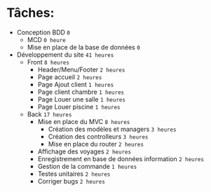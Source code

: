 # Tâches:
- Conception BDD `0`
  - MCD `0 heure`
  - Mise en place de la base de données `0`
- Développement du site `41 heures`
  - Front `8 heures`
      - Header/Menu/Footer `2 heures`
      - Page accueil `2 heures`
      - Page Ajout client `1 heures`
      - Page client chambre `1 heures`
      - Page Louer une salle `1 heures`
      - Page Louer piscine `1 heures`
  - Back `17 heures`
      - Mise en place du MVC `8 heures`
        - Création des modèles et managers `3 heures`
        - Création des controlleurs `3 heures`
        - Mise en place du router `2 heures`
      - Affichage des voyages `2 heures`
      - Enregistrement en base de données information `2 heures`
      - Gestion de la commande `1 heures`
      - Testes unitaires `2 heures`
      - Corriger bugs `2 heures`